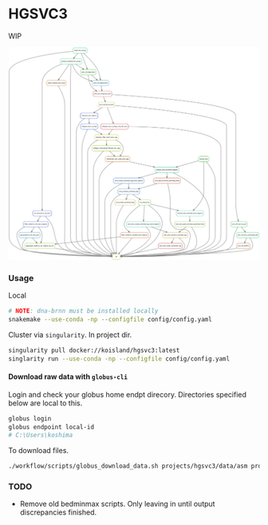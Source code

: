 # HGSVC3
WIP

![](docs/rulegraph.svg)

### Usage
Local
```bash
# NOTE: dna-brnn must be installed locally
snakemake --use-conda -np --configfile config/config.yaml
```

Cluster via `singularity`. In project dir.
```bash
singularity pull docker://koisland/hgsvc3:latest
singlarity run --use-conda -np --configfile config/config.yaml
```

#### Download raw data with `globus-cli`
Login and check your globus home endpt direcory. Directories specified below are local to this.
```bash
globus login
globus endpoint local-id
# C:\Users\koshima
```

To download files.
```bash
./workflow/scripts/globus_download_data.sh projects/hgsvc3/data/asm projects/hgsvc3/data/raw_data
```

### TODO
* Remove old bedminmax scripts. Only leaving in until output discrepancies finished.
